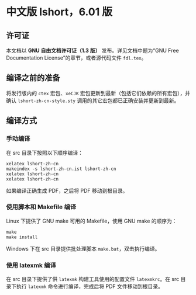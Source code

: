 # 中文版 lshort，6.01 版

## 许可证

本文档以 **GNU 自由文档许可证（1.3 版）** 发布。详见文档中题为“GNU Free Documentation License”的章节，或者源代码文件 `fdl.tex`。

## 编译之前的准备

将发行版内的 `ctex` 宏包、`xeCJK` 宏包更新到最新（包括它们依赖的所有宏包），并确认 `lshort-zh-cn-style.sty` 调用的其它宏包都已正确安装并更新到最新。

## 编译方式

### 手动编译

在 src 目录下按照以下顺序编译：
```
xelatex lshort-zh-cn
makeindex -s lshort-zh-cn.ist lshort-zh-cn
xelatex lshort-zh-cn
xelatex lshort-zh-cn
```

如果编译正确生成 PDF，之后将 PDF 移动到根目录。

### 使用脚本和 Makefile 编译

Linux 下提供了 GNU make 可用的 Makefile，使用 GNU make 的顺序为：
```
make
make install
```

Windows 下在 src 目录提供批处理脚本 `make.bat`，双击执行编译。

### 使用 latexmk 编译

在 src 目录下提供了供 `latexmk` 构建工具使用的配置文件 `latexmkrc`。在 src 目录下执行 `latexmk` 命令进行编译，完成后将 PDF 文件移动到根目录。